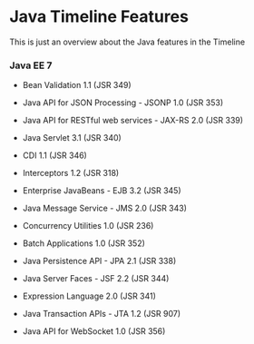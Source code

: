 # Java Timeline Features

This is just an overview about the Java features in the Timeline

### Java EE 7

- Bean Validation 1.1 (JSR 349)

- Java API for JSON Processing - JSONP 1.0 (JSR 353)

- Java API for RESTful web services - JAX-RS 2.0 (JSR 339)

- Java Servlet 3.1 (JSR 340)

- CDI 1.1 (JSR 346)

- Interceptors 1.2 (JSR 318)

- Enterprise JavaBeans - EJB 3.2 (JSR 345)

- Java Message Service - JMS 2.0 (JSR 343)

- Concurrency Utilities 1.0 (JSR 236)

- Batch Applications 1.0 (JSR 352)

- Java Persistence API - JPA 2.1 (JSR 338)

- Java Server Faces - JSF 2.2 (JSR 344)

- Expression Language 2.0 (JSR 341)

- Java Transaction APIs - JTA 1.2 (JSR 907)

- Java API for WebSocket 1.0 (JSR 356)
